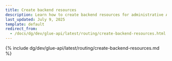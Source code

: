 ```yaml
---
title: Create backend resources
description: Learn how to create backend resources for administrative API endpoints.
last_updated: July 9, 2025
template: default
redirect_from:
  - /docs/dg/dev/glue-api/latest/routing/create-backend-resources.html
---
```


{% include dg/dev/glue-api/latest/routing/create-backend-resources.md %}
